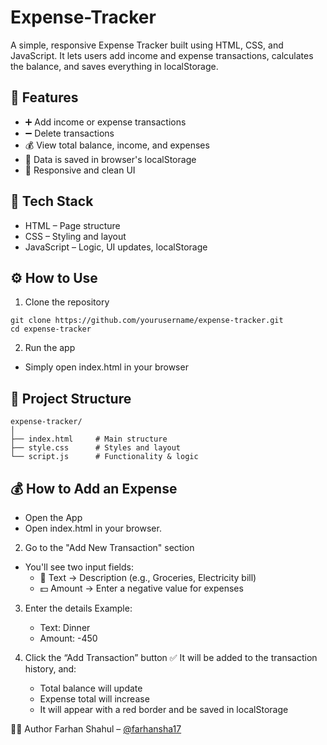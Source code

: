 # Expense-Tracker
A simple, responsive Expense Tracker built using HTML, CSS, and JavaScript. It lets users add income and expense transactions, calculates the balance, and saves everything in localStorage.

## 🚀 Features
- ➕ Add income or expense transactions
- ➖ Delete transactions
- 💰 View total balance, income, and expenses
- 💾 Data is saved in browser's localStorage
- 📱 Responsive and clean UI

## 🧰 Tech Stack

- HTML – Page structure
- CSS – Styling and layout
- JavaScript – Logic, UI updates, localStorage

## ⚙️ How to Use
1. Clone the repository
```
git clone https://github.com/yourusername/expense-tracker.git
cd expense-tracker
```

2. Run the app
- Simply open index.html in your browser

## 📂 Project Structure
```
expense-tracker/
│
├── index.html     # Main structure
├── style.css      # Styles and layout
└── script.js      # Functionality & logic
```

## 💰 How to Add an Expense
- Open the App
- Open index.html in your browser.

2. Go to the "Add New Transaction" section
 - You'll see two input fields:
   - 📝 Text → Description (e.g., Groceries, Electricity bill)
   - 💵 Amount → Enter a negative value for expenses

3. Enter the details
Example:
   - Text: Dinner
   - Amount: -450

4. Click the “Add Transaction” button
✅ It will be added to the transaction history, and:
     - Total balance will update
     - Expense total will increase
     - It will appear with a red border and be saved in localStorage

🙋‍♂️ Author
Farhan Shahul – [@farhansha17](https://github.com/farhansha17)

